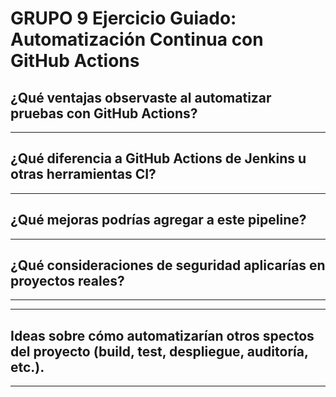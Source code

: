 # GRUPO 9 Ejercicio Guiado: Automatización Continua con GitHub Actions

## ¿Qué ventajas observaste al automatizar pruebas con GitHub Actions?

---------------------------------------------------------

## ¿Qué diferencia a GitHub Actions de Jenkins u otras herramientas CI?

---------------------------------------------------------


## ¿Qué mejoras podrías agregar a este pipeline?

---------------------------------------------------------

## ¿Qué consideraciones de seguridad aplicarías en proyectos reales?

---------------------------------------------------------

----------------

##  Ideas sobre cómo automatizarían otros spectos del proyecto (build, test, despliegue, auditoría, etc.).

---------------------------------------------------------
